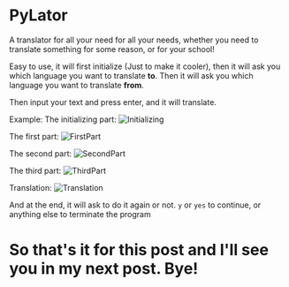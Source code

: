# PyLator

A translator for all your need for all your needs, whether you need to translate something for some reason, or for your school!

Easy to use, it will first initialize (Just to make it cooler), then it will ask you which language you want to translate __to__. Then it will ask you which language you want to translate __from__.

Then input your text and press enter, and it will translate.

Example:
The initializing part:
![Initializing](https://storage.googleapis.com/replit/images/1632749757235_dbfd7ee3613ec39e5e24aea5e57ff512.png)

The first part:
![FirstPart](https://storage.googleapis.com/replit/images/1632510906572_9605a453566b73ed2eeee51d984c1eb6.png)

The second part:
![SecondPart](https://storage.googleapis.com/replit/images/1632749664737_e4494b4e47067a9c0e1095053f6182e1.png)

The third part:
![ThirdPart](https://storage.googleapis.com/replit/images/1632749964477_4b5454267abacae4c5eb20d056d2b9bc.png)

Translation:
![Translation](https://storage.googleapis.com/replit/images/1632750013319_e6df42cfb44e3d4065f397c85651a374.png)

And at the end, it will ask to do it again or not. `y` or `yes` to continue, or anything else to terminate the program
# So that's it for this post and I'll see you in my next post. Bye!